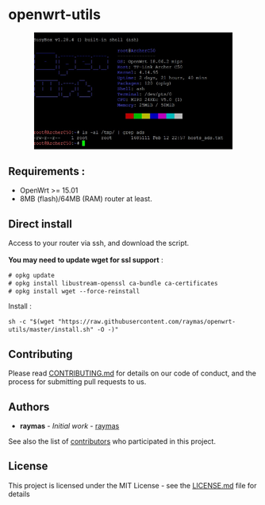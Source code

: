# openwrt-utils

<p align="center">
  <img alt="SiEra" src="splash.jpg" width="400"/>
</p>

## Requirements :

* OpenWrt \>= 15.01
* 8MB (flash)/64MB (RAM) router at least.

## Direct install

Access to your router via ssh, and download the script.<br><br>
**You may need to update wget for ssl support** :
```
# opkg update
# opkg install libustream-openssl ca-bundle ca-certificates
# opkg install wget --force-reinstall
```

Install :
```
sh -c "$(wget "https://raw.githubusercontent.com/raymas/openwrt-utils/master/install.sh" -O -)"
```

## Contributing

Please read [CONTRIBUTING.md]() for details on our code of conduct, and the process for submitting pull requests to us.

## Authors

* **raymas** - *Initial work* - [raymas](https://github.com/raymas)

See also the list of [contributors](https://github.com/raymas/Rover/contributors) who participated in this project.

## License

This project is licensed under the MIT License - see the [LICENSE.md](LICENSE.md) file for details
